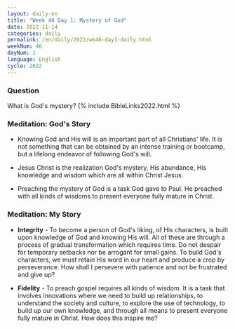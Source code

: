 ```yaml
---
layout: daily-en
title: "Week 46 Day 1: Mystery of God"
date: 2022-11-14
categories: daily
permalink: /en/daily/2022/wk46-day1-daily.html
weekNum: 46
dayNum: 1
language: English
cycle: 2022
---
```


### Question     
What is God's mystery? 
{% include BibleLinks2022.html %} 

### Meditation: God's Story   
+ Knowing God and His will is an important part of all Christians' life. It is not something that can be obtained by an intense training or bootcamp, but a lifelong endeavor of following God's will. 

+ Jesus Christ is the realization God's mystery, His abundance, His knowledge and wisdom which are all within Christ Jesus. 

+ Preaching the mystery of God is a task God gave to Paul. He preached with all kinds of wisdoms to present everyone fully mature in Christ. 

### Meditation: My Story   
+ **Integrity** - To become a person of God's liking, of His characters, is built upon knowledge of God and knowing His will. All of these are through a process of gradual transformation which requires time. Do not despair for temporary setbacks nor be arrogant for small gains. To build God's characters, we must retain His word in our heart and produce a crop by perseverance. How shall I persevere with patience and not be frustrated and give up?  

+ **Fidelity** - To preach gospel requires all kinds of wisdom. It is a task that involves innovations where we need to build up relationships, to understand the society and culture, to explore the use of technology, to build up our own knowledge, and through all means to present everyone fully mature in Christ. How does this inspire me? 
